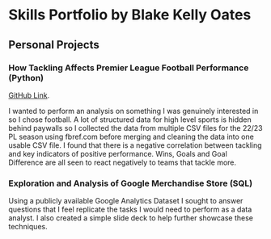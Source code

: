 # **Skills Portfolio by Blake Kelly Oates**
## **Personal Projects**
### **How Tackling Affects Premier League Football Performance (Python)**
[GitHub Link](https://github.com/blakedata/BlakeCV/blob/093d38019aed589bb7acd868a2601668b7bbe0a5/How%20Tackling%20Affects%20Premier%20League%20Football%20Performance.ipynb).

I wanted to perform an analysis on something I was genuinely interested in so I chose football. A lot of structured data for high level sports is hidden behind paywalls so I collected the data from multiple CSV files for the 22/23 PL season using fbref.com before merging and cleaning the data into one usable CSV file.
I found that there is a negative correlation between tackling and key indicators of positive performance. Wins, Goals and Goal Difference are all seen to react negatively to teams that tackle more.

### **Exploration and Analysis of Google Merchandise Store (SQL)**


Using a publicly available Google Analytics Dataset I sought to answer questions that I feel replicate the tasks I would need to perform as a data analyst. I also created a simple slide deck to help further showcase these techniques.
